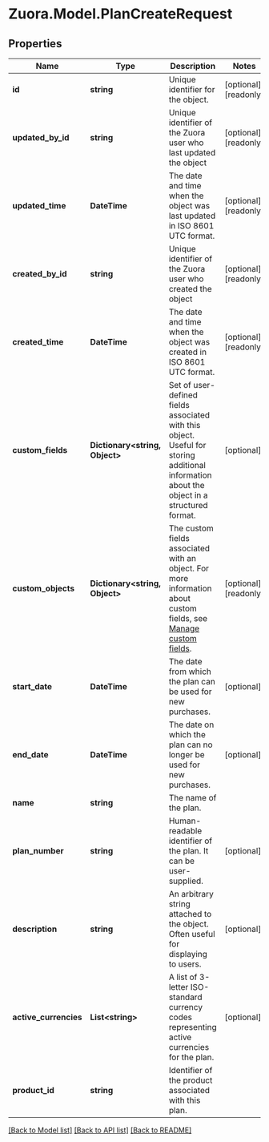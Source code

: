 
# Zuora.Model.PlanCreateRequest

## Properties

Name | Type | Description | Notes
------------ | ------------- | ------------- | -------------
**id** | **string** | Unique identifier for the object. | [optional] [readonly] 
**updated_by_id** | **string** | Unique identifier of the Zuora user who last updated the object | [optional] [readonly] 
**updated_time** | **DateTime** | The date and time when the object was last updated in ISO 8601 UTC format. | [optional] [readonly] 
**created_by_id** | **string** | Unique identifier of the Zuora user who created the object | [optional] [readonly] 
**created_time** | **DateTime** | The date and time when the object was created in ISO 8601 UTC format. | [optional] [readonly] 
**custom_fields** | **Dictionary&lt;string, Object&gt;** | Set of user-defined fields associated with this object. Useful for storing additional information about the object in a structured format. | [optional] 
**custom_objects** | **Dictionary&lt;string, Object&gt;** | The custom fields associated with an object. For more information about custom fields, see [Manage custom fields](https://knowledgecenter.zuora.com/Central_Platform/Manage_Custom_Fields). | [optional] [readonly] 
**start_date** | **DateTime** | The date from which the plan can be used for new purchases. | [optional] 
**end_date** | **DateTime** | The date on which the plan can no longer be used for new purchases. | [optional] 
**name** | **string** | The name of the plan. | 
**plan_number** | **string** | Human-readable identifier of the plan. It can be user-supplied. | [optional] 
**description** | **string** | An arbitrary string attached to the object. Often useful for displaying to users. | [optional] 
**active_currencies** | **List&lt;string&gt;** | A list of 3-letter ISO-standard currency codes representing active currencies for the plan. | [optional] 
**product_id** | **string** | Identifier of the product associated with this plan. | 

[[Back to Model list]](../README.md#documentation-for-models)
[[Back to API list]](../README.md#documentation-for-api-endpoints)
[[Back to README]](../README.md)

